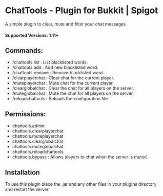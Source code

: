 # ChatTools - Plugin for Bukkit | Spigot

A simple plugin to clear, mute and filter your chat messages.

#### Supported Versions: 1.11+

## Commands:
- /chattools list : List blacklisted words.
- /chattools add <word> : Add new blacklisted word.
- /chattools remove <word> : Remove blacklisted word.
- /clearplayerchat : Clear chat for the current player.
- /muteplayerchat : Mute chat for the current player.
- /clearglobalchat : Clear the chat for all players on the server.
- /muteglobalchat : Mute the chat for all players on the server.
- /reloadchattools : Reloads the configuration file.

## Permissions:
- chattools.admin
- chattools.clearplayerchat
- chattools.muteplayerchat
- chattools.clearglobalchat
- chattools.muteglobalchat
- chattools.reloadchattools
- chattools.bypass : Allows players to chat when the server is muted.

## Installation

To use this plugin place the .jar and any other files in your plugins directory and restart the server.